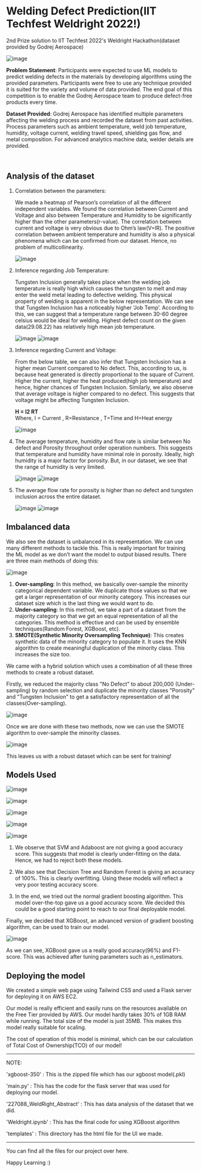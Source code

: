 # Welding Defect Prediction(IIT Techfest Weldright 2022!)
2nd Prize solution to IIT Techfest 2022's Weldright Hackathon(dataset provided by Godrej Aerospace)

![image](https://user-images.githubusercontent.com/80597420/208255391-3b45e1cb-7157-4d45-9b83-92818156a169.png)



<b>Problem Statement</b>: Participants were expected to use ML models to predict welding defects in the materials by
developing algorithms using the provided parameters. Participants were free to use any
technique provided it is suited for the variety and volume of data provided.
The end goal of this competition is to enable the Godrej Aerospace team to produce
defect-free products every time.

<b>Dataset Provided</b>: Godrej Aerospace has identified multiple parameters affecting the welding process and recorded the
dataset from past activities. Process parameters such as ambient temperature, weld job
temperature, humidity, voltage current, welding travel speed, shielding gas flow, and metal
composition. For advanced analytics machine data, welder details are provided.

<br>
<h2>Analysis of the dataset</h2>

1) Correlation between the parameters:

    We made a heatmap of Pearson’s correlation of all the different independent variables. We found the correlation between Current and Voltage and also between Temperature and Humidity to be significantly higher than the other parameters(r-value). The correlation between current and voltage is very obvious due to Ohm’s law(V=IR). The positive correlation between ambient temperature and humidity is also a physical phenomena which can be confirmed from our dataset. Hence, no problem of multicollinearity. 

    ![image](https://user-images.githubusercontent.com/80597420/208256030-4b0a9f4a-aa70-43e5-b91e-a925f182d28b.png)



2) Inference regarding Job Temperature:

      Tungsten Inclusion generally takes place when the welding job temperature is really high which causes the tungsten to melt and may enter the weld metal leading to defective welding. This physical property of welding is apparent in the below representation. We can see that Tungsten Inclusion has a noticeably higher ‘Job Temp’. According to this, we can suggest that a temperature range between 30-60 degree celsius would be ideal for welding. Highest defect count on the given data(29.08.22) has relatively high mean job temperature.
      
      ![image](https://user-images.githubusercontent.com/80597420/208256317-4894accb-76a9-4fbc-a94a-dbb409b3b4cc.png)
      ![image](https://user-images.githubusercontent.com/80597420/208256332-9ddda84a-f8a7-46bf-bb07-f18785283f02.png)
      
      
      
3) Inference regarding Current and Voltage:

    From the below table, we can also infer that Tungsten Inclusion has a higher mean Current compared to No defect. This, according to us, is because heat generated is directly proportional to the square of Current. Higher the current, higher the heat produced(high job temperature) and hence, higher chances of Tungsten Inclusion. Similarly, we also observe that average voltage is higher compared to no defect. This suggests that voltage might be affecting Tungsten Inclusion.
    
    <b>H = I2 RT</b>
    <br>
    Where, 
    I = Current , 
    R=Resistance , 
    T=Time and H=Heat energy

    
    ![image](https://user-images.githubusercontent.com/80597420/208256461-fe49b5e1-d463-46f7-9c5b-b3e15ab8a46c.png)



4) The average temperature, humidity and flow rate is similar between No defect and Porosity throughout order operation numbers. This suggests that temperature and humidity have minimal role in porosity. Ideally, high humidity is a major factor for porosity. But, in our dataset, we see that the range of humidity is very limited.

    ![image](https://user-images.githubusercontent.com/80597420/208256509-ec275192-7365-4fcb-8203-413c75bd57c4.png)
    ![image](https://user-images.githubusercontent.com/80597420/208256513-bd203d62-c6ad-4eb8-b242-c2c77ae08b93.png)


5) The average flow rate for porosity is higher than no defect and tungsten inclusion across the entire dataset.

    ![image](https://user-images.githubusercontent.com/80597420/208256558-12170ce7-1208-46bc-ac87-a1e3d0e4c411.png)
    ![image](https://user-images.githubusercontent.com/80597420/208256552-91abe067-8011-4291-988a-de5b97b86251.png)


<h2>Imbalanced data</h2>

We also see the dataset is unbalanced in its representation. We can use many different methods to tackle this. This is really important for training the ML model as we don’t want the model to output biased results. There are three main methods of doing this:

![image](https://user-images.githubusercontent.com/80597420/208257182-e831d0aa-1d5c-45e5-8104-30d2d2d65333.png)

1) <b>Over-sampling</b>: In this method, we basically over-sample the minority categorical dependent variable. We duplicate those values so that we get a larger representation of our minority category. This increases our dataset size which is the last thing we would want to do.
2) <b>Under-sampling</b>: In this method, we take a part of a dataset from the majority category so that we get an equal representation of all the categories.  This method is effective and can be used by ensemble techniques(Random Forest, XGBoost, etc).
3) <b>SMOTE(Synthetic Minority Oversampling Technique)</b>: This creates synthetic data of the minority category to populate it. It uses the KNN algorithm to create meaningful duplication of the minority class. This increases the size too. 

We came with a hybrid solution which uses a combination of all these three methods to create a robust dataset. 

Firstly, we reduced the majority class "No Defect" to about 200,000 (Under-sampling) by random selection and duplicate the minority classes "Porosity" and "Tungsten Inclusion" to get a satisfactory representation of all the classes(Over-sampling).

![image](https://user-images.githubusercontent.com/80597420/208257381-8e5a58b4-5e2b-486a-83e8-435f91dd132d.png)

Once we are done with these two methods, now we can use the SMOTE algorithm to over-sample the minority classes.

![image](https://user-images.githubusercontent.com/80597420/208257449-bd16b494-4ad2-4a7a-a1a8-22a7f517ae85.png)


This leaves us with a robust dataset which can be sent for training!


<h2>Models Used</h2>

![image](https://user-images.githubusercontent.com/80597420/208258287-843ae410-82c0-4ed9-ac1c-8817ebdf5925.png)

![image](https://user-images.githubusercontent.com/80597420/208258511-d2c08702-a70a-4690-8ace-eaf57dfd9efb.png)

![image](https://user-images.githubusercontent.com/80597420/208258569-22757cfb-8b77-406c-bd92-0c970cf503e4.png)

![image](https://user-images.githubusercontent.com/80597420/208258631-d3df1341-3f0e-4d52-9e87-4e507aa3eca4.png)

![image](https://user-images.githubusercontent.com/80597420/208258699-d5a38c9a-9eea-4068-8fec-829cfe957702.png)


1) We observe that SVM and Adaboost are not giving a good accuracy score. This suggests that model is clearly under-fitting on the data. Hence, we had to reject both these models.

2) We also see that Decision Tree and Random Forest is giving an accuracy of 100%. This is clearly overfitting. Using these models will reflect a very poor testing accuracy score.

3) In the end, we tried out the normal gradient boosting algorithm. This model over-the-top gave us a good accuracy score. We decided this could be a good starting point to reach to our final deployable model.

Finally, we decided that XGBoost, an advanced version of gradient boosting algorithm, can be used to train our model.

![image](https://user-images.githubusercontent.com/80597420/208260799-76798c51-8044-45b6-970f-08ba3881cf81.png)

As we can see, XGBoost gave us a really good accuracy(96%) and F1-score. This was achieved after tuning parameters such as n_estimators.


<h2>Deploying the model</h2>
We created a simple web page using Tailwind CSS and used a Flask server for deploying it on AWS EC2.

Our model is really efficient and easily runs on the resources available on the Free Tier provided by AWS. Our model hardly takes 30% of 1GB RAM while running. The total size of the model is just 35MB. This makes this model really suitable for scaling. 

The cost of operation of this model is minimal, which can be our calculation of Total Cost of Ownership(TCO) of our model!


<hr>


NOTE:

'xgboost-350' : This is the zipped file which has our xgboost model(.pkl)

'main.py' : This has the code for the flask server that was used for deploying our model.

'227088_WeldRight_Abstract' : This has data analysis of the dataset that we did.

'Weldright.ipynb' : This has the final code for using XGBoost algorithm

'templates' : This directory has the html file for the UI we made.


<hr>


You can find all the files for our project over here. 

Happy Learning :)











    










